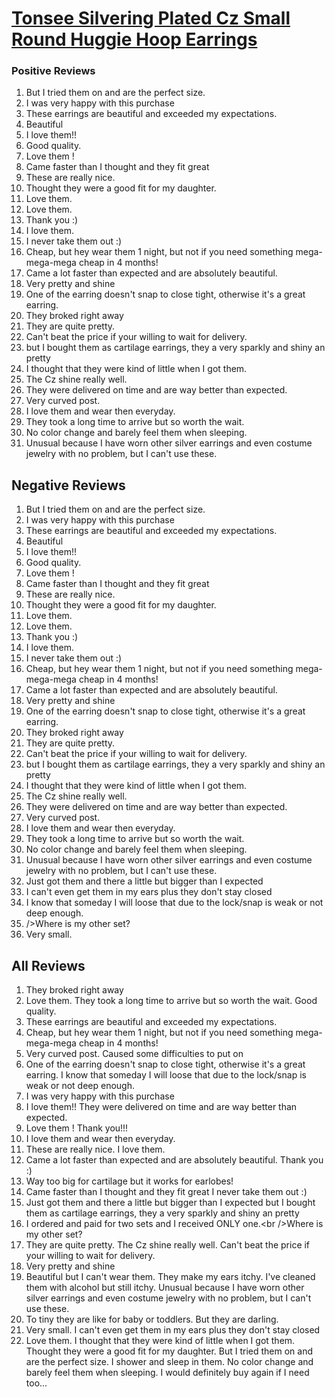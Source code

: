 # [Tonsee Silvering Plated Cz Small Round Huggie Hoop Earrings](https://products.checkmycream.com/products/Tonsee-Silvering-Plated-Cz-Small-Round-Huggie-Hoop-Earrings.html)

### Positive Reviews

<ol>
      <li>But I tried them on and are the perfect size.</li>
      <li>I was very happy with this purchase</li>
      <li>These earrings are beautiful and exceeded my expectations.</li>
      <li>Beautiful</li>
      <li>I love them!!</li>
      <li>Good quality.</li>
      <li>Love them !</li>
      <li>Came faster than I thought and they fit great</li>
      <li>These are really nice.  </li>
      <li>Thought they were a good fit for my daughter.</li>
      <li>Love them.</li>
      <li>Love them.</li>
      <li>Thank you :)</li>
      <li>I love them.</li>
      <li>I never take them out :)</li>
      <li>Cheap, but hey wear them 1 night, but not if you need something mega-mega-mega cheap in 4 months!</li>
      <li>Came a lot faster than expected and are absolutely beautiful.</li>
      <li>Very pretty and shine</li>
      <li>One of the earring doesn&#x27;t snap to close tight, otherwise it&#x27;s a great earring.</li>
      <li>They broked right away</li>
      <li>They are quite pretty.</li>
      <li>Can&#x27;t beat the price if your willing to wait for delivery.</li>
      <li>but I bought them as  cartilage earrings, they a very sparkly and shiny an pretty</li>
      <li>I thought that they were kind of little when I got them.</li>
      <li>The Cz shine really well.</li>
      <li>They were delivered on time and are way better than expected.</li>
      <li>Very curved post.</li>
      <li>I love them and wear then everyday.</li>
      <li>They took a long time to arrive but so worth the wait.</li>
      <li>No color change and barely feel them when sleeping.</li>
      <li>Unusual because I have worn other silver earrings and even costume jewelry with no problem, but I can&#x27;t use these.</li>
</ol>


<h2>Negative Reviews</h2>
<ol>
<li> But I tried them on and are the perfect size.</li>
<li> I was very happy with this purchase</li>
<li> These earrings are beautiful and exceeded my expectations.</li>
<li> Beautiful</li>
<li> I love them!!</li>
<li> Good quality.</li>
<li> Love them !</li>
<li> Came faster than I thought and they fit great</li>
<li> These are really nice.  </li>
<li> Thought they were a good fit for my daughter.</li>
<li> Love them.</li>
<li> Love them.</li>
<li> Thank you :)</li>
<li> I love them.</li>
<li> I never take them out :)</li>
<li> Cheap, but hey wear them 1 night, but not if you need something mega-mega-mega cheap in 4 months!</li>
<li> Came a lot faster than expected and are absolutely beautiful.</li>
<li> Very pretty and shine</li>
<li> One of the earring doesn&#x27;t snap to close tight, otherwise it&#x27;s a great earring.</li>
<li> They broked right away</li>
<li> They are quite pretty.</li>
<li> Can&#x27;t beat the price if your willing to wait for delivery.</li>
<li> but I bought them as  cartilage earrings, they a very sparkly and shiny an pretty</li>
<li> I thought that they were kind of little when I got them.</li>
<li> The Cz shine really well.</li>
<li> They were delivered on time and are way better than expected.</li>
<li> Very curved post.</li>
<li> I love them and wear then everyday.</li>
<li> They took a long time to arrive but so worth the wait.</li>
<li> No color change and barely feel them when sleeping.</li>
<li> Unusual because I have worn other silver earrings and even costume jewelry with no problem, but I can&#x27;t use these.</li>
<li> Just got them and there a little but bigger than I expected</li>
<li> I can&#x27;t even get them in my ears plus they don&#x27;t stay closed</li>
<li> I know that someday I will loose that due to the lock/snap is weak or not deep enough.</li>
<li> /&gt;Where is my other set?</li>
<li> Very small.</li>
</ol>

<h2>All Reviews</h2>

<ol>
    <li> They broked right away</li>
    <li> Love them. They took a long time to arrive but so worth the wait. Good quality.</li>
    <li> These earrings are beautiful and exceeded my expectations.</li>
    <li> Cheap, but hey wear them 1 night, but not if you need something mega-mega-mega cheap in 4 months!</li>
    <li> Very curved post. Caused some difficulties to put on</li>
    <li> One of the earring doesn&#x27;t snap to close tight, otherwise it&#x27;s a great earring. I know that someday I will loose that due to the lock/snap is weak or not deep enough.</li>
    <li> I was very happy with this purchase</li>
    <li> I love them!! They were delivered on time and are way better than expected.</li>
    <li> Love them ! Thank you!!!</li>
    <li> I love them and wear then everyday.</li>
    <li> These are really nice.  I love them.</li>
    <li> Came a lot faster than expected and are absolutely beautiful. Thank you :)</li>
    <li> Way too big for cartilage but it works for earlobes!</li>
    <li> Came faster than I thought and they fit great I never take them out :)</li>
    <li> Just got them and there a little but bigger than I expected but I bought them as  cartilage earrings, they a very sparkly and shiny an pretty</li>
    <li> I ordered and paid for two sets and I received ONLY one.&lt;br /&gt;Where is my other set?</li>
    <li> They are quite pretty. The Cz shine really well. Can&#x27;t beat the price if your willing to wait for delivery.</li>
    <li> Very pretty and shine</li>
    <li> Beautiful but I can&#x27;t wear them. They make my ears itchy. I&#x27;ve cleaned them with alcohol but still itchy. Unusual because I have worn other silver earrings and even costume jewelry with no problem, but I can&#x27;t use these.</li>
    <li> To tiny they are like for baby or toddlers.  But they are darling.</li>
    <li> Very small. I can&#x27;t even get them in my ears plus they don&#x27;t stay closed</li>
    <li> Love them. I thought that they were kind of little when I got them. Thought they were a good fit for my daughter. But I tried them on and are the perfect size. I shower and sleep in them. No color change and barely feel them when sleeping. I would definitely buy again if I need too...</li>
</ol>




